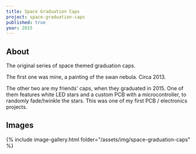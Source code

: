 ```yaml
---
title: Space Graduation Caps
project: space-graduation-caps
published: true
year: 2015
---
```

## About
The original series of space themed graduation caps. 

The first one was mine, a painting of the swan nebula. Circa 2013. 

The other two are my friends' caps, when they graduated in 2015. One of them features white LED stars and a custom PCB with a microcontroller, to randomly fade/twinkle the stars. This was one of my first PCB / electronics projects. 

## Images

{% include image-gallery.html folder="/assets/img/space-graduation-caps" %} 